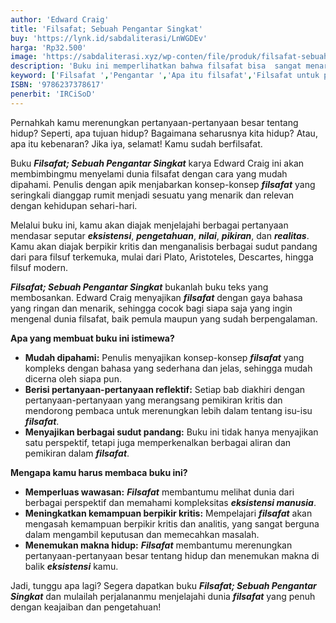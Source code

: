 ```yaml
---
author: 'Edward Craig'
title: 'Filsafat; Sebuah Pengantar Singkat'
buy: 'https://lynk.id/sabdaliterasi/LnWGDEv'
harga: 'Rp32.500'
image: 'https://sabdaliterasi.xyz/wp-conten/file/produk/filsafat-sebuah-pengantar-singkat.svg'
description: 'Buku ini memperlihatkan bahwa filsafat bisa  sangat menarik, berpikiran luas, dan penuh  kejutan.'
keyword: ['Filsafat ','Pengantar ','Apa itu filsafat','Filsafat untuk pemula']
ISBN: '9786237378617'
penerbit: 'IRCiSoD'
---
```


<p>Pernahkah kamu merenungkan pertanyaan-pertanyaan besar tentang hidup? Seperti, apa tujuan hidup? Bagaimana seharusnya kita hidup? Atau, apa itu kebenaran? Jika iya, selamat! Kamu sudah berfilsafat.</p><p>Buku <em><strong>Filsafat; Sebuah Pengantar Singkat</strong></em> karya Edward Craig ini akan membimbingmu menyelami dunia filsafat dengan cara yang mudah dipahami. Penulis dengan apik menjabarkan konsep-konsep <em><strong>filsafat</strong></em> yang seringkali dianggap rumit menjadi sesuatu yang menarik dan relevan dengan kehidupan sehari-hari.</p><p>Melalui buku ini, kamu akan diajak menjelajahi berbagai pertanyaan mendasar seputar <em><strong>eksistensi</strong></em>, <em><strong>pengetahuan</strong></em>, <em><strong>nilai</strong></em>, <em><strong>pikiran</strong></em>, dan <em><strong>realitas</strong></em>. Kamu akan diajak berpikir kritis dan menganalisis berbagai sudut pandang dari para filsuf terkemuka, mulai dari Plato, Aristoteles, Descartes, hingga filsuf modern.</p><p><em><strong>Filsafat; Sebuah Pengantar Singkat</strong></em> bukanlah buku teks yang membosankan. Edward Craig menyajikan <em><strong>filsafat</strong></em> dengan gaya bahasa yang ringan dan menarik, sehingga cocok bagi siapa saja yang ingin mengenal dunia filsafat, baik pemula maupun yang sudah berpengalaman.</p><p><strong>Apa yang membuat buku ini istimewa?</strong></p><ul><li><strong>Mudah dipahami:</strong> Penulis menyajikan konsep-konsep <em><strong>filsafat</strong></em> yang kompleks dengan bahasa yang sederhana dan jelas, sehingga mudah dicerna oleh siapa pun.</li><li><strong>Berisi pertanyaan-pertanyaan reflektif:</strong> Setiap bab diakhiri dengan pertanyaan-pertanyaan yang merangsang pemikiran kritis dan mendorong pembaca untuk merenungkan lebih dalam tentang isu-isu <em><strong>filsafat</strong></em>.</li><li><strong>Menyajikan berbagai sudut pandang:</strong> Buku ini tidak hanya menyajikan satu perspektif, tetapi juga memperkenalkan berbagai aliran dan pemikiran dalam <em><strong>filsafat</strong></em>.</li></ul><p><strong>Mengapa kamu harus membaca buku ini?</strong></p><ul><li><strong>Memperluas wawasan:</strong> <em><strong>Filsafat</strong></em> membantumu melihat dunia dari berbagai perspektif dan memahami kompleksitas <em><strong>eksistensi manusia</strong></em>.</li><li><strong>Meningkatkan kemampuan berpikir kritis:</strong> Mempelajari <em><strong>filsafat</strong></em> akan mengasah kemampuan berpikir kritis dan analitis, yang sangat berguna dalam mengambil keputusan dan memecahkan masalah.</li><li><strong>Menemukan makna hidup:</strong> <em><strong>Filsafat</strong></em> membantumu merenungkan pertanyaan-pertanyaan besar tentang hidup dan menemukan makna di balik <em><strong>eksistensi</strong></em> kamu.</li></ul><p>Jadi, tunggu apa lagi? Segera dapatkan buku <em><strong>Filsafat; Sebuah Pengantar Singkat</strong></em> dan mulailah perjalananmu menjelajahi dunia <em><strong>filsafat</strong></em> yang penuh dengan keajaiban dan pengetahuan!</p>

